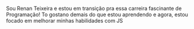 Sou Renan Teixeira e estou em transição pra essa carreira fascinante de Programação! To gostano demais do que estou aprendendo e agora, estou focado em melhorar minhas habilidades com JS

